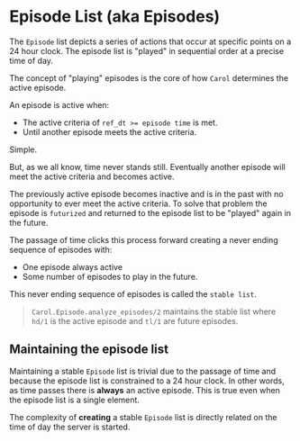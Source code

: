 # Episode List (aka Episodes)

The `Episode` list depicts a series of actions that occur at specific points on a 24 hour clock. The
episode list is "played" in sequential order at a precise time of day.

The concept of "playing" episodes is the core of how `Carol` determines the active episode.

An episode is active when:

- The active criteria of `ref_dt >= episode time` is met.
- Until another episode meets the active criteria.

Simple.

But, as we all know, time never stands still. Eventually another episode will meet the active criteria and becomes active.

The previously active episode becomes inactive and is in the past with no opportunity to ever meet the active criteria. To solve that problem the episode is `futurized` and returned to the episode list to be "played" again in the future.

The passage of time clicks this process forward creating a never ending sequence of episodes with:

- One episode always active
- Some number of episodes to play in the future.

This never ending sequence of episodes is called the `stable list`.

> `Carol.Episode.analyze_episodes/2` maintains the stable list where
> `hd/1` is the active episode and `tl/1` are future episodes.

## Maintaining the episode list

Maintaining a stable `Episode` list is trivial due to the passage of time and because the episode list
is constrained to a 24 hour clock. In other words, as time passes there is **always** an active episode.
This is true even when the episode list is a single element.

The complexity of **creating** a stable `Episode` list is directly related on the time of day the server is started.
